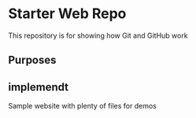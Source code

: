 # Starter Web Repo

This repository is for showing how Git and GitHub work

## Purposes
## implemendt
Sample website with plenty of files for demos

